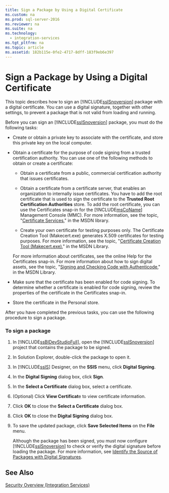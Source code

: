 ```yaml
---
title: Sign a Package by Using a Digital Certificate
ms.custom: na
ms.prod: sql-server-2016
ms.reviewer: na
ms.suite: na
ms.technology: 
  - integration-services
ms.tgt_pltfrm: na
ms.topic: article
ms.assetid: 182b115e-0fe2-4717-8dff-183f9eb6e397
---
```

# Sign a Package by Using a Digital Certificate
  This topic describes how to sign an [!INCLUDE[ssISnoversion](../../Topics/TopicNameContainA/includes/ssISnoversion_md.md)] package with a digital certificate. You can use a digital signature, together with other settings, to prevent a package that is not valid from loading and running.  
  
 Before you can sign an [!INCLUDE[ssISnoversion](../../Topics/TopicNameContainA/includes/ssISnoversion_md.md)] package, you must do the following tasks:  
  
-   Create or obtain a private key to associate with the certificate, and store this private key on the local computer.  
  
-   Obtain a certificate for the purpose of code signing from a trusted certification authority. You can use one of the following methods to obtain or create a certificate:  
  
    -   Obtain a certificate from a public, commercial certification authority that issues certificates.  
  
    -   Obtain a certificate from a certificate server, that enables an organization to internally issue certificates. You have to add the root certificate that is used to sign the certificate to the **Trusted Root Certification Authorities** store. To add the root certificate, you can use the Certificates snap-in for the [!INCLUDE[msCoName](../../Topics/TopicNameContainA/includes/msCoName_md.md)] Management Console (MMC). For more information, see the topic, "[Certificate Services](http://go.microsoft.com/fwlink/?LinkId=100755)," in the MSDN library.  
  
    -   Create your own certificate for testing purposes only. The Certificate Creation Tool (Makecert.exe) generates X.509 certificates for testing purposes. For more information, see the topic, "[Certificate Creation Tool (Makecert.exe)](http://go.microsoft.com/fwlink/?LinkId=100756)," in the MSDN Library.  
  
     For more information about certificates, see the online Help for the Certificates snap-in. For more information about how to sign digital assets, see the topic, "[Signing and Checking Code with Authenticode](http://go.microsoft.com/fwlink/?LinkId=78100)," in the MSDN Library.  
  
-   Make sure that the certificate has been enabled for code signing. To determine whether a certificate is enabled for code signing, review the properties of the certificate in the Certificates snap-in.  
  
-   Store the certificate in the Personal store.  
  
 After you have completed the previous tasks, you can use the following procedure to sign a package.  
  
### To sign a package  
  
1.  In [!INCLUDE[ssBIDevStudioFull](../../Topics/TopicNameContainA/includes/ssBIDevStudioFull_md.md)], open the [!INCLUDE[ssISnoversion](../../Topics/TopicNameContainA/includes/ssISnoversion_md.md)] project that contains the package to be signed.  
  
2.  In Solution Explorer, double-click the package to open it.  
  
3.  In [!INCLUDE[ssIS](../../Topics/TopicNameContainA/includes/ssIS_md.md)] Designer, on the **SSIS** menu, click **Digital Signing**.  
  
4.  In the **Digital Signing** dialog box, click **Sign**.  
  
5.  In the **Select a Certificate** dialog box, select a certificate.  
  
6.  (Optional) Click **View Certificat**e to view certificate information.  
  
7.  Click **OK** to close the **Select a Certificate** dialog box.  
  
8.  Click **OK** to close the **Digital Signing** dialog box.  
  
9. To save the updated package, click **Save Selected Items** on the **File** menu.  
  
     Although the package has been signed, you must now configure [!INCLUDE[ssISnoversion](../../Topics/TopicNameContainA/includes/ssISnoversion_md.md)] to check or verify the digital signature before loading the package. For more information, see [Identify the Source of Packages with Digital Signatures](../../Topics/TopicNameNotContainA/Identify-the-Source-of-Packages-with-Digital-Signatures.md).  
  
## See Also  
 [Security Overview &#40;Integration Services&#41;](../../Topics/TopicNameNotContainA/Security-Overview--Integration-Services-.md)  
  
  
